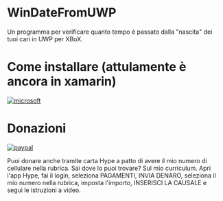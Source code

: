 # WinDateFromUWP

Un programma per verificare quanto tempo è passato dalla "nascita" dei tuoi cari in UWP per XBoX.

# Come installare (attulamente è ancora in xamarin)

[![microsoft](https://get.microsoft.com/images/en-us%20dark.svg)](https://www.microsoft.com/store/apps/9P681NKNBLSF)

# Donazioni

[![paypal](https://www.paypalobjects.com/it_IT/IT/i/btn/btn_donateCC_LG.gif)](https://www.paypal.com/cgi-bin/webscr?cmd=_s-xclick&hosted_button_id=H4ZHTFRCETWXG)

Puoi donare anche tramite carta Hype a patto di avere il mio numero di cellulare nella rubrica. Sai dove lo puoi trovare? Sul mio curriculum.
Apri l'app Hype, fai il login, seleziona PAGAMENTI, INVIA DENARO, seleziona il mio numero nella rubrica, imposta l'importo, INSERISCI LA CAUSALE e segui le istruzioni a video.
